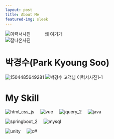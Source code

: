 ```yaml
---
layout: post
title: About Me
featured-img: sleek
---
```


  <div style="display: flex; width: 100%, height: 100%">
    <div style="width: 25%">
      <div>
        <img src="https://user-images.githubusercontent.com/44697835/87626949-90516100-c768-11ea-9d05-41fb2406468b.jpg" alt="이력서사진" />
        <img src="https://user-images.githubusercontent.com/44697835/87626951-90e9f780-c768-11ea-8859-9e864a2e7925.jpg" alt="잘나온사진" />
      </div>
    </div>
    <div style="width: 75%">
      왜 여기가 
    </div>
  </div>

# 박경수(Park Kyoung Soo)
![1504485649281](https://user-images.githubusercontent.com/44697835/87626949-90516100-c768-11ea-9d05-41fb2406468b.jpg) ![박경수 고객님 이력서사진1-1](https://user-images.githubusercontent.com/44697835/87626951-90e9f780-c768-11ea-8859-9e864a2e7925.jpg) 



# My Skill

![html_css_js](https://user-images.githubusercontent.com/44697835/86319956-acd1a180-bc70-11ea-946e-09a11a71fb27.png) &nbsp; &nbsp; ![vue](https://user-images.githubusercontent.com/44697835/86319509-a3940500-bc6f-11ea-815e-6f7612ee657a.png) &nbsp; &nbsp; ![jquery_2](https://user-images.githubusercontent.com/44697835/86319481-9a0a9d00-bc6f-11ea-855e-e0bf301d8185.png)  &nbsp; &nbsp;  ![java](https://user-images.githubusercontent.com/44697835/86319460-9119cb80-bc6f-11ea-9cb2-92a5c15f47b5.png)  

![springboot_2](https://user-images.githubusercontent.com/44697835/86319498-9f67e780-bc6f-11ea-8c9d-ae4c7948c638.png)  &nbsp; &nbsp;  ![mysql](https://user-images.githubusercontent.com/44697835/86319496-9d058d80-bc6f-11ea-9e23-93d8990d2fd4.png)  

![unity](https://user-images.githubusercontent.com/44697835/86319504-a1ca4180-bc6f-11ea-81b7-51601427b49b.png)  &nbsp; &nbsp;  ![c#](https://user-images.githubusercontent.com/44697835/86319304-34b6ac00-bc6f-11ea-9b19-00067f7b6457.png)  
